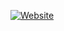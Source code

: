 [![Website](https://flat.badgen.net/badge/tech_stack/link/orange)](https://parsany.github.io/c/skills)